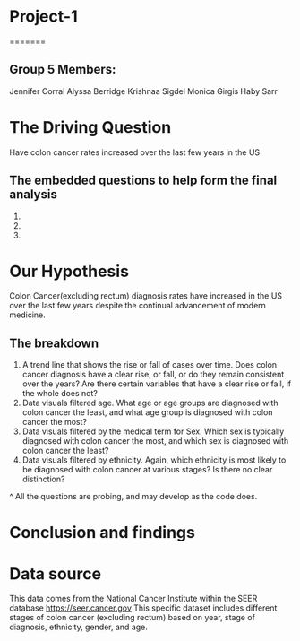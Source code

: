 # Project-1
=======
## Group 5 Members:
  Jennifer Corral
  Alyssa Berridge 
  Krishnaa Sigdel
  Monica Girgis
  Haby Sarr

# The Driving Question
Have colon cancer rates increased over the last few years in the US

## The embedded questions to help form the final analysis
1. 
2. 
3. 

# Our Hypothesis 
Colon Cancer(excluding rectum) diagnosis rates have increased in the US over the last few years despite the continual advancement of modern medicine.

## The breakdown
1. A trend line that shows the rise or fall of cases over time. 
Does colon cancer diagnosis have a clear rise, or fall, or do they remain consistent over the years?
Are there certain variables that have a clear rise or fall, if the whole does not?
2. Data visuals filtered age.
What age or age groups are diagnosed with colon cancer the least, and what age group is diagnosed with colon cancer the most?
4. Data visuals filtered by the medical term for Sex.
Which sex is typically diagnosed with colon cancer the most, and which sex is diagnosed with colon cancer the least?
5. Data visuals filtered by ethnicity.
Again, which ethnicity is most likely to be diagnosed with colon cancer at various stages? Is there no clear distinction?

^ All the questions are probing, and may develop as the code does. 

# Conclusion and findings 

  
# Data source
This data comes from the National Cancer Institute within the SEER database
https://seer.cancer.gov
This specific dataset includes different stages of colon cancer (excluding rectum) based on year, stage of diagnosis, ethnicity, gender, and age. 


